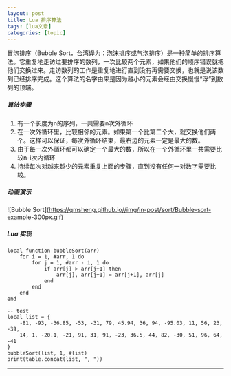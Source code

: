 ```yaml
---
layout: post
title: Lua 排序算法  
tags: [lua文章]
categories: [topic]
---
```

冒泡排序（Bubble
Sort，台湾译为：泡沫排序或气泡排序）是一种简单的排序算法。它重复地走访过要排序的数列，一次比较两个元素，如果他们的顺序错误就把他们交换过来。走访数列的工作是重复地进行直到没有再需要交换，也就是说该数列已经排序完成。这个算法的名字由来是因为越小的元素会经由交换慢慢“浮”到数列的顶端。

##### 算法步骤

  1. 有一个长度为n的序列，一共需要n次外循环
  2. 在一次外循环里，比较相邻的元素。如果第一个比第二个大，就交换他们两个。这样可以保证，每次外循环结束，最右边的元素一定是最大的数。
  3. 由于每一次外循环都可以确定一个最大的数，所以在一个外循环里一共需要比较n-i次内循环
  4. 持续每次对越来越少的元素重复上面的步骤，直到没有任何一对数字需要比较。

##### 动画演示

![Bubble Sort](https://qmsheng.github.io//img/in-post/sort/Bubble-sort-
example-300px.gif)

##### Lua 实现

    
    
    local function bubbleSort(arr)
        for i = 1, #arr, 1 do
            for j = 1, #arr - i, 1 do
                if arr[j] > arr[j+1] then
                    arr[j], arr[j+1] = arr[j+1], arr[j]
                end
            end
        end
    end
    
    -- test
    local list = {
        -81, -93, -36.85, -53, -31, 79, 45.94, 36, 94, -95.03, 11, 56, 23, -39,
        14, 1, -20.1, -21, 91, 31, 91, -23, 36.5, 44, 82, -30, 51, 96, 64, -41
    }
    bubbleSort(list, 1, #list)
    print(table.concat(list, ", "))
    

* * *